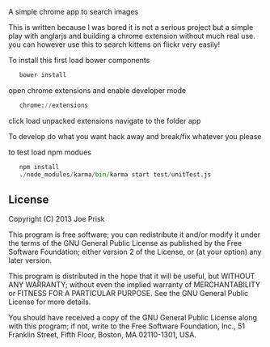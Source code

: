 A simple chrome app to search images

This is written because I was bored it is not a serious project but a simple play with anglarjs and building a chrome extension without much real use. you can however use this to search kittens on flickr very easily!

To install this first load bower components

```python
   bower install
```

open chrome extensions and enable developer mode

```python
   chrome://extensions
```

click load unpacked extensions navigate to the folder app

To develop do what you want hack away and break/fix whatever you please

to test load npm modues

```python
   npm install
   ./node_modules/karma/bin/karma start test/unitTest.js
```

License
-------

Copyright (C) 2013 Joe Prisk

This program is free software; you can redistribute it and/or modify it under the terms of the GNU General Public License as published by the Free Software Foundation; either version 2 of the License, or (at your option) any later version.

This program is distributed in the hope that it will be useful, but WITHOUT ANY WARRANTY; without even the implied warranty of MERCHANTABILITY or FITNESS FOR A PARTICULAR PURPOSE. See the GNU General Public License for more details.

You should have received a copy of the GNU General Public License along with this program; if not, write to the Free Software Foundation, Inc., 51 Franklin Street, Fifth Floor, Boston, MA 02110-1301, USA.
